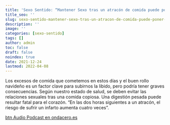 ```yaml
---
title: 'Sexo Sentido: “Mantener Sexo tras un atracón de comida puede poner en riesgo nuestra salud”'
title_seo: ''
slug: sexo-sentido-mantener-sexo-tras-un-atracon-de-comida-puede-poner-en-riesgo-nuestra-salud
description: ''
image: ''
categories: [sexo-sentido]
tags: []
author: admin
toc: false
draft: false
noindex: true
date: 2021-12-24
lastmod: 2022-04-08
---
```

Los excesos de comida que cometemos en estos días y el buen rollo navideño
es un factor clave para subirnos la libido, pero podría tener graves
consecuencias. Según nuestro estado de salud, se deben evitar las relaciones
sexuales tras una comida copiosa. Una digestión pesada puede resultar fatal
para el corazón. “En las dos horas siguientes a un atracón, el riesgo de
sufrir un infarto aumenta cuatro veces”.

[btn Audio Podcast en ondacero.es](https://www.ondacero.es/emisoras/murcia/murcia/audios-podcast/mas-de-uno/sexosentido-mas-uno-murcia_2021122461c5c66c192fe40001d60330.html)

